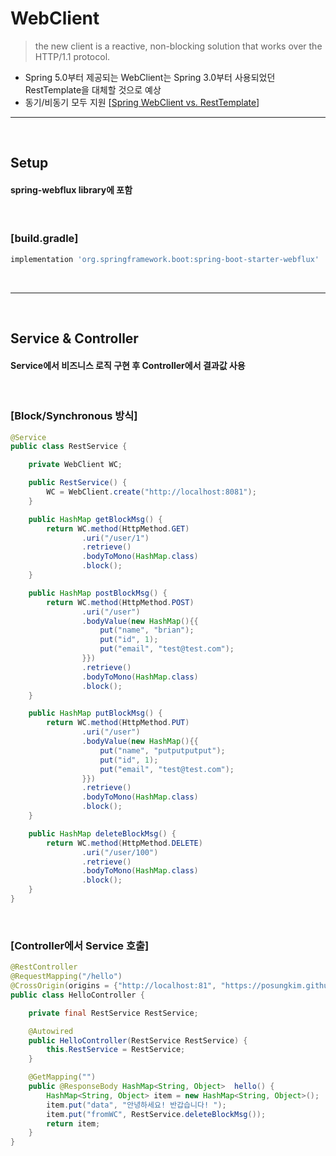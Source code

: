 # WebClient
> the new client is a reactive, non-blocking solution that works over the HTTP/1.1 protocol.
* Spring 5.0부터 제공되는 WebClient는 Spring 3.0부터 사용되었던 RestTemplate을 대체할 것으로 예상
* 동기/비동기 모두 지원 [[Spring WebClient vs. RestTemplate](https://www.baeldung.com/spring-webclient-resttemplate)]

<hr>
<br>

## Setup
#### spring-webflux library에 포함

<br>

### [build.gradle]
```groovy
implementation 'org.springframework.boot:spring-boot-starter-webflux'
```

<br>
<hr>
<br>

## Service & Controller
#### Service에서 비즈니스 로직 구현 후 Controller에서 결과값 사용

<br>

### [Block/Synchronous 방식]
```java
@Service
public class RestService {

    private WebClient WC;

    public RestService() {
        WC = WebClient.create("http://localhost:8081");
    }

    public HashMap getBlockMsg() {
        return WC.method(HttpMethod.GET)
                .uri("/user/1")
                .retrieve()
                .bodyToMono(HashMap.class)
                .block();
    }

    public HashMap postBlockMsg() {
        return WC.method(HttpMethod.POST)
                .uri("/user")
                .bodyValue(new HashMap(){{
                    put("name", "brian");
                    put("id", 1);
                    put("email", "test@test.com");
                }})
                .retrieve()
                .bodyToMono(HashMap.class)
                .block();
    }

    public HashMap putBlockMsg() {
        return WC.method(HttpMethod.PUT)
                .uri("/user")
                .bodyValue(new HashMap(){{
                    put("name", "putputputput");
                    put("id", 1);
                    put("email", "test@test.com");
                }})
                .retrieve()
                .bodyToMono(HashMap.class)
                .block();
    }

    public HashMap deleteBlockMsg() {
        return WC.method(HttpMethod.DELETE)
                .uri("/user/100")
                .retrieve()
                .bodyToMono(HashMap.class)
                .block();
    }
}
```

<br>

### [Controller에서 Service 호출]
```java
@RestController
@RequestMapping("/hello")
@CrossOrigin(origins = {"http://localhost:81", "https://posungkim.github.io"}, allowedHeaders = "*", maxAge = 3600)
public class HelloController {

    private final RestService RestService;

    @Autowired
    public HelloController(RestService RestService) {
        this.RestService = RestService;
    }

    @GetMapping("")
    public @ResponseBody HashMap<String, Object>  hello() {
        HashMap<String, Object> item = new HashMap<String, Object>();
        item.put("data", "안녕하세요! 반갑습니다! ");
        item.put("fromWC", RestService.deleteBlockMsg());
        return item;
    }
}
```
